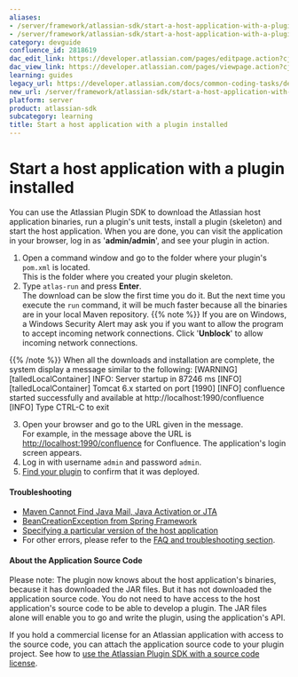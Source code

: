 ```yaml
---
aliases:
- /server/framework/atlassian-sdk/start-a-host-application-with-a-plugin-installed-2818619.html
- /server/framework/atlassian-sdk/start-a-host-application-with-a-plugin-installed-2818619.md
category: devguide
confluence_id: 2818619
dac_edit_link: https://developer.atlassian.com/pages/editpage.action?cjm=wozere&pageId=2818619
dac_view_link: https://developer.atlassian.com/pages/viewpage.action?cjm=wozere&pageId=2818619
learning: guides
legacy_url: https://developer.atlassian.com/docs/common-coding-tasks/development-cycle/start-a-host-application-with-a-plugin-installed
new_url: /server/framework/atlassian-sdk/start-a-host-application-with-a-plugin-installed
platform: server
product: atlassian-sdk
subcategory: learning
title: Start a host application with a plugin installed
---
```

# Start a host application with a plugin installed

You can use the Atlassian Plugin SDK to download the Atlassian host application binaries, run a plugin's unit tests, install a plugin (skeleton) and start the host application. When you are done, you can visit the application in your browser, log in as '**admin/admin**', and see your plugin in action.

1.  Open a command window and go to the folder where your plugin's `pom.xml` is located.  
    This is the folder where you created your plugin skeleton.
2.  Type `atlas-run` and press **Enter**.  
    The download can be slow the first time you do it. But the next time you execute the `run` command, it will be much faster because all the binaries are in your local Maven repository. {{% note %}}
If you are on Windows, a Windows Security Alert may ask you if you want to allow the program to accept incoming network connections. Click '**Unblock**' to allow incoming network connections.

{{% /note %}} When all the downloads and installation are complete, the system display a message similar to the following:
        [WARNING] [talledLocalContainer] INFO: Server startup in 87246 ms
        [INFO] [talledLocalContainer] Tomcat 6.x started on port [1990]
        [INFO] confluence started successfully and available at http://localhost:1990/confluence
        [INFO] Type CTRL-C to exit

3.  Open your browser and go to the URL given in the message.  
    For example, in the message above the URL is <a href="http://localhost:1990/confluence" class="uri external-link">http://localhost:1990/confluence</a> for Confluence. The application's login screen appears.
4.  Log in with username `admin` and password `admin`.
5.  [Find your plugin](/server/framework/atlassian-sdk/finding-your-plugin-in-the-host-application) to confirm that it was deployed.

#### Troubleshooting

-   [Maven Cannot Find Java Mail, Java Activation or JTA](/server/framework/atlassian-sdk/2818709.html)
-   [BeanCreationException from Spring Framework](/server/framework/atlassian-sdk/beancreationexception-from-spring-framework)
-   [Specifying a particular version of the host application](/server/framework/atlassian-sdk/specifying-a-particular-version-of-the-host-application-2818657.html)
-   For other errors, please refer to the [FAQ and troubleshooting section](/server/framework/atlassian-sdk/atlassian-plugin-sdk-faq).

#### About the Application Source Code

Please note: The plugin now knows about the host application's binaries, because it has downloaded the JAR files. But it has not downloaded the application source code. You do not need to have access to the host application's source code to be able to develop a plugin. The JAR files alone will enable you to go and write the plugin, using the application's API.

If you hold a commercial license for an Atlassian application with access to the source code, you can attach the application source code to your plugin project. See how to [use the Atlassian Plugin SDK with a source code license](/server/framework/atlassian-sdk/using-the-atlassian-plugin-sdk-with-a-source-code-license-2818656.html).









































































































































































































